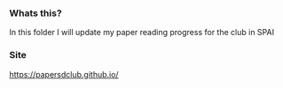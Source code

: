 ### Whats this?
In this folder I will update my paper reading progress for the club in SPAI

### Site
https://papersdclub.github.io/
